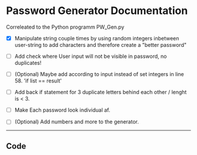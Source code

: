 # Password Generator Documentation

Correleated to the Python programm PW_Gen.py

- [x] Manipulate string couple times by using random integers inbetween user-string to add characters and therefore create a "better password"

- [ ] Add check where User input will not be visible in password, no duplicates!

- [ ] (Optional) Maybe add according to input instead of set integers in line 58. 'if list == result'

- [ ] Add back if statement for 3 duplicate letters behind each other / lenght is < 3.

- [ ] Make Each password look individual af.

- [ ] (Optional) Add numbers and more to the generator.

---
## Code